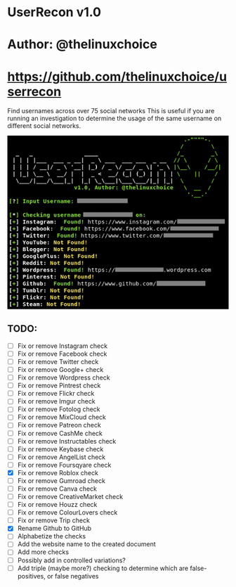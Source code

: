 # UserRecon v1.0
# Author: @thelinuxchoice
# https://github.com/thelinuxchoice/userrecon

Find usernames across over 75 social networks
This is useful if you are running an investigation to determine the usage of the same username on different social networks.

![userrecon](./userrecon.png)

## TODO:

  - [ ] Fix or remove Instagram check
  - [ ] Fix or remove Facebook check
  - [ ] Fix or remove Twitter check
  - [ ] Fix or remove Google+ check
  - [ ] Fix or remove Wordpress check
  - [ ] Fix or remove Pintrest check
  - [ ] Fix or remove Flickr check
  - [ ] Fix or remove Imgur check
  - [ ] Fix or remove Fotolog check
  - [ ] Fix or remove MixCloud check
  - [ ] Fix or remove Patreon check
  - [ ] Fix or remove CashMe check
  - [ ] Fix or remove Instructables check
  - [ ] Fix or remove Keybase check
  - [ ] Fix or remove AngelList check
  - [ ] Fix or remove Foursqyare check
  - [x] Fix or remove Roblox check
  - [ ] Fix or remove Gumroad check
  - [ ] Fix or remove Canva check
  - [ ] Fix or remove CreativeMarket check
  - [ ] Fix or remove Houzz check
  - [ ] Fix or remove ColourLovers check
  - [ ] Fix or remove Trip check
- [x] Rename Github to GitHub
- [ ] Alphabetize the checks
- [ ] Add the website name to the created document
- [ ] Add more checks
- [ ] Possibly add in controlled variations?
- [ ] Add triple (maybe more?) checking to determine which are false-positives, or false negatives
